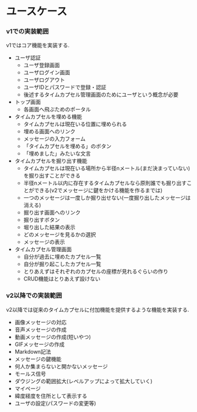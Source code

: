 # ユースケース

### v1での実装範囲
v1ではコア機能を実装する.

- ユーザ認証
    - ユーザ登録画面
    - ユーザログイン画面
    - ユーザログアウト
    - ユーザIDとパスワードで登録・認証
    - 後述するタイムカプセル管理画面のためにユーザという概念が必要
- トップ画面
    - 各画面へ飛ぶためのポータル
- タイムカプセルを埋める機能
    - タイムカプセルは現在いる位置に埋められる
    - 埋める画面へのリンク
    - メッセージの入力フォーム
    - 「タイムカプセルを埋める」のボタン
    - 「埋めました」みたいな文言
- タイムカプセルを掘り出す機能
    - タイムカプセルは現在いる場所から半径nメートル(まだ決まっていない)を掘り出すことができる
    - 半径nメートル以内に存在するタイムカプセルなら原則誰でも掘り出すことができる(v2でメッセージに鍵をかける機能を作るまでは)
    - 一つのメッセージは一度しか掘り出せない(一度掘り出したメッセージは消える)
    - 掘り出す画面へのリンク
    - 掘り出すボタン
    - 堀り出した結果の表示
    - どのメッセージを見るかの選択
    - メッセージの表示
- タイムカプセル管理画面
    - 自分が過去に埋めたカプセル一覧
    - 自分が掘り起こしたカプセル一覧
    - とりあえずはそれぞれのカプセルの座標が見れるぐらいの作り
    - CRUD機能はとりあえず設けない

### v2以降での実装範囲
v2以降では従来のタイムカプセルに付加機能を提供するような機能を実装する.

- 画像メッセージの対応
- 音声メッセージの作成
- 動画メッセージの作成(短いやつ)
- GIFメッセージの作成
- Markdown記法
- メッセージの鍵機能
- 何人か集まらないと開かないメッセージ
- モールス信号
- ダウジングの範囲拡大(レベルアップによって拡大していく)
- マイページ
- 緯度経度を住所として表示する
- ユーザの設定(パスワードの変更等)